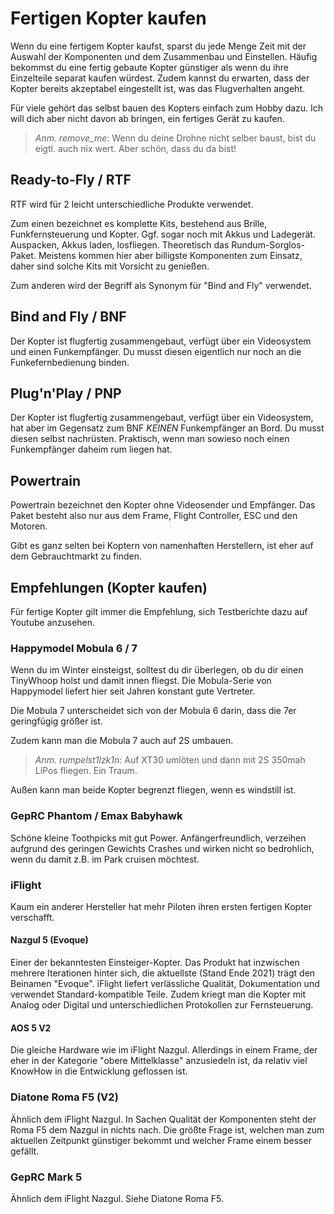 # Fertigen Kopter kaufen

Wenn du eine fertigem Kopter kaufst, sparst du jede Menge Zeit mit der Auswahl der Komponenten und dem Zusammenbau und Einstellen. Häufig bekommst du eine fertig gebaute Kopter günstiger als wenn du ihre Einzelteile separat kaufen würdest. Zudem kannst du erwarten, dass der Kopter bereits akzeptabel eingestellt ist, was das Flugverhalten angeht.

Für viele gehört das selbst bauen des Kopters einfach zum Hobby dazu. Ich will dich aber nicht davon ab bringen, ein fertiges Gerät zu kaufen.

> *Anm. remove_me*: Wenn du deine Drohne nicht selber baust, bist du eigtl. auch nix wert. Aber schön, dass du da bist!

## Ready-to-Fly / RTF

RTF wird für 2 leicht unterschiedliche Produkte verwendet.

Zum einen bezeichnet es komplette Kits, bestehend aus Brille, Funkfernsteuerung und Kopter. Ggf. sogar noch mit Akkus und Ladegerät. Auspacken, Akkus laden, losfliegen. Theoretisch das Rundum-Sorglos-Paket. Meistens kommen hier aber billigste Komponenten zum Einsatz, daher sind solche Kits mit Vorsicht zu genießen.

Zum anderen wird der Begriff als Synonym für "Bind and Fly" verwendet.

## Bind and Fly / BNF

Der Kopter ist flugfertig zusammengebaut, verfügt über ein Videosystem und einen Funkempfänger. Du musst diesen eigentlich nur noch an die Funkefernbedienung binden.

## Plug'n'Play / PNP

Der Kopter ist flugfertig zusammengebaut, verfügt über ein Videosystem, hat aber im Gegensatz zum BNF *KEINEN* Funkempfänger an Bord. Du musst diesen selbst nachrüsten. Praktisch, wenn man sowieso noch einen Funkempfänger daheim rum liegen hat.

## Powertrain

Powertrain bezeichnet den Kopter ohne Videosender und Empfänger. Das Paket besteht also nur aus dem Frame, Flight Controller, ESC und den Motoren.

Gibt es ganz selten bei Koptern von namenhaften Herstellern, ist eher auf dem Gebrauchtmarkt zu finden.

## Empfehlungen (Kopter kaufen)

Für fertige Kopter gilt immer die Empfehlung, sich Testberichte dazu auf Youtube anzusehen.

### Happymodel Mobula 6 / 7

Wenn du im Winter einsteigst, solltest du dir überlegen, ob du dir einen TinyWhoop holst und damit innen fliegst. Die Mobula-Serie von Happymodel liefert hier seit Jahren konstant gute Vertreter.

Die Mobula 7 unterscheidet sich von der Mobula 6 darin, dass die 7er geringfügig größer ist.

Zudem kann man die Mobula 7 auch auf 2S umbauen.

> *Anm. rumpelst1lzk1n*: Auf XT30 umlöten und dann mit 2S 350mah LiPos fliegen. Ein Traum.

Außen kann man beide Kopter begrenzt fliegen, wenn es windstill ist.

### GepRC Phantom / Emax Babyhawk

Schöne kleine Toothpicks mit gut Power. Anfängerfreundlich, verzeihen aufgrund des geringen Gewichts Crashes und wirken nicht so bedrohlich, wenn du damit z.B. im Park cruisen möchtest.

### iFlight

Kaum ein anderer Hersteller hat mehr Piloten ihren ersten fertigen Kopter verschafft.

#### Nazgul 5 (Evoque)

Einer der bekanntesten Einsteiger-Kopter. Das Produkt hat inzwischen mehrere Iterationen hinter sich, die aktuellste (Stand Ende 2021) trägt den Beinamen "Evoque". iFlight liefert verlässliche Qualität, Dokumentation und verwendet Standard-kompatible Teile. Zudem kriegt man die Kopter mit Analog oder Digital und unterschiedlichen Protokollen zur Fernsteuerung.

#### AOS 5 V2

Die gleiche Hardware wie im iFlight Nazgul. Allerdings in einem Frame, der eher in der Kategorie "obere Mittelklasse" anzusiedeln ist, da relativ viel KnowHow in die Entwicklung geflossen ist.

### Diatone Roma F5 (V2)

Ähnlich dem iFlight Nazgul. In Sachen Qualität der Komponenten steht der Roma F5 dem Nazgul in nichts nach. Die größte Frage ist, welchen man zum aktuellen Zeitpunkt günstiger bekommt und welcher Frame einem besser gefällt.

### GepRC Mark 5

Ähnlich dem iFlight Nazgul. Siehe Diatone Roma F5.
